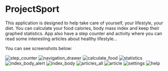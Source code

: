 # ProjectSport

This application is designed to help take care of yourself, your lifestyle, your diet.
You can calculate your food calories, body mass index and keep their graphed statistics. 
App also have a step counter and activity where you can read some interesting articles about
healthy lifestyle...

You can see screenshots below:


![step_counter](https://cloud.githubusercontent.com/assets/10827392/11452066/e0f1d340-95e2-11e5-82ce-fa28e971a197.jpg)
![navigation_drawer](https://cloud.githubusercontent.com/assets/10827392/11452069/f9389678-95e2-11e5-929e-9448bfff7343.jpg)
![calculate_food](https://cloud.githubusercontent.com/assets/10827392/11452070/0055ad4c-95e3-11e5-94ce-665f70796beb.jpg)
![statistics](https://cloud.githubusercontent.com/assets/10827392/11456507/36a1f07a-9694-11e5-8ee8-2d6493c695d9.jpg)
![index_body_alert](https://cloud.githubusercontent.com/assets/10827392/11452072/0807e460-95e3-11e5-8c64-87600adb853a.jpg)
![index_body](https://cloud.githubusercontent.com/assets/10827392/11452071/0805c3ba-95e3-11e5-8bb8-7c8a64f13239.jpg)
![articles_all](https://cloud.githubusercontent.com/assets/10827392/11452075/11532c50-95e3-11e5-9a7c-9a263621bf1b.jpg)
![article](https://cloud.githubusercontent.com/assets/10827392/11452074/1152b158-95e3-11e5-8f6c-70006256f127.jpg)
![settings](https://cloud.githubusercontent.com/assets/10827392/11452076/170ec424-95e3-11e5-8ee1-8b2746d2ef52.jpg)
![help](https://cloud.githubusercontent.com/assets/10827392/11452077/19bd4088-95e3-11e5-9e7d-d2450b972304.jpg)

